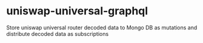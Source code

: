 # uniswap-universal-graphql
Store uniswap universal router decoded data to Mongo DB as mutations and distribute decoded data as subscriptions

